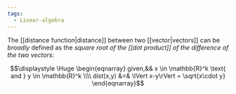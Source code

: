 ```yaml
---
tags:
  - Linear-algebra
---
```

The [[distance function|distance]] between two [[vector|vectors]] can be *broadly* defined as the *square root of the [[dot product]] of the difference of the two vectors*:

$$\displaystyle \Huge \begin{eqnarray} 
given,&&
x \in \mathbb{R}^k \text{ and } y \in \mathbb{R}^k
\\\\
dist(x,y) &=& \lVert x-y\rVert = \sqrt{x\cdot y}
\end{eqnarray}$$
